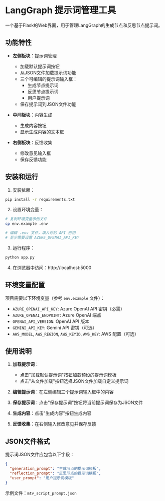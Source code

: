 # LangGraph 提示词管理工具

一个基于Flask的Web界面，用于管理LangGraph的生成节点和反思节点提示词。

## 功能特性

- **左侧板块**：提示词管理
  - 加载默认提示词按钮
  - 从JSON文件加载提示词功能
  - 三个可编辑的提示词输入框：
    - 生成节点提示词
    - 反思节点提示词  
    - 用户提示词
  - 保存提示词到JSON文件功能

- **中间板块**：内容生成
  - 生成内容按钮
  - 显示生成内容的文本框

- **右侧板块**：反馈收集
  - 修改意见输入框
  - 保存反馈功能

## 安装和运行

1. 安装依赖：
```bash
pip install -r requirements.txt
```

2. 设置环境变量：
```bash
# 复制环境变量示例文件
cp env.example .env

# 编辑 .env 文件，填入你的 API 密钥
# 至少需要设置 AZURE_OPENAI_API_KEY
```

3. 运行程序：
```bash
python app.py
```

4. 在浏览器中访问：http://localhost:5000

## 环境变量配置

项目需要以下环境变量（参考 `env.example` 文件）：

- `AZURE_OPENAI_API_KEY`: Azure OpenAI API 密钥（必需）
- `AZURE_OPENAI_ENDPOINT`: Azure OpenAI 端点
- `OPENAI_API_VERSION`: OpenAI API 版本
- `GEMINI_API_KEY`: Gemini API 密钥（可选）
- `AWS_MODEL`, `AWS_REGION`, `AWS_KEYID`, `AWS_KEY`: AWS 配置（可选）

## 使用说明

1. **加载提示词**：
   - 点击"加载默认提示词"按钮加载预设的提示词模板
   - 点击"从文件加载"按钮选择JSON文件加载自定义提示词
   
2. **编辑提示词**：在左侧编辑三个提示词输入框中的内容

3. **保存提示词**：点击"保存提示词"按钮将当前提示词保存为JSON文件

4. **生成内容**：点击"生成内容"按钮生成内容

5. **反馈收集**：在右侧输入修改意见并保存反馈

## JSON文件格式

提示词JSON文件应包含以下字段：
```json
{
  "generation_prompt": "生成节点的提示词模板",
  "reflection_prompt": "反思节点的提示词模板", 
  "user_prompt": "用户提示词模板"
}
```

示例文件：`mtv_script_prompt.json`
